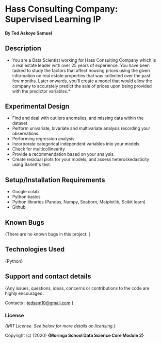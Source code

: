 # Hass Consulting Company: Supervised Learning IP 

#### By **Ted Askoye Samuel**

## Description
* You are a Data Scientist working for Hass Consulting Company which is a real estate leader with over 25 years of experience. 
You have been tasked to study the factors that affect housing prices using the given information on real estate properties that was collected over the past few months. 
Later onwards, you'll create a model that would allow the company to accurately predict the sale of prices upon being provided with the predictor variables.*

## Experimental Design


* Find and deal with outliers anomalies, and missing data within the dataset.
* Perform univariate, bivariate and multivariate analysis recording your observations.
* Performing regression analysis.
* Incorporate categorical independent variables into your models.
* Check for multicollinearity
* Provide a recommendation based on your analysis.
* Create residual plots for your models, and assess heteroskedasticity using Barlett's test.

## Setup/Installation Requirements

* Google colab
* Python basics
* Python libraries (Pandas, Numpy, Seaborn, Matplotlib, Scikit learn)
* Github

## Known Bugs

{There are no known bugs in this project. }

## Technologies Used

{Python}

## Support and contact details

{Any issues, questions, ideas, concerns or contributions to the code are highly encouraged.

 Contacts : tedsam10@gmail.com }
 
### License

*{MIT License.  See below for more details on licensing.}*

Copyright (c) {2020} **{Moringa School Data Science Core Module 2}**
